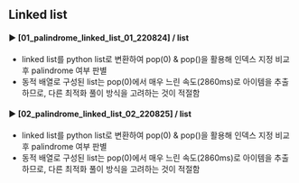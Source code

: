 ####  
## Linked list  
#### ► [01_palindrome_linked_list_01_220824] / list  
- linked list를 python list로 변환하여 pop(0) & pop()을 활용해 인덱스 지정 비교 후 palindrome 여부 판별  
- 동적 배열로 구성된 list는 pop(0)에서 매우 느린 속도(2860ms)로 아이템을 추출하므로, 다른 최적화 풀이 방식을 고려하는 것이 적절함  
####  
#### ► [02_palindrome_linked_list_02_220825] / list  
- linked list를 python list로 변환하여 pop(0) & pop()을 활용해 인덱스 지정 비교 후 palindrome 여부 판별  
- 동적 배열로 구성된 list는 pop(0)에서 매우 느린 속도(2860ms)로 아이템을 추출하므로, 다른 최적화 풀이 방식을 고려하는 것이 적절함  
##  
